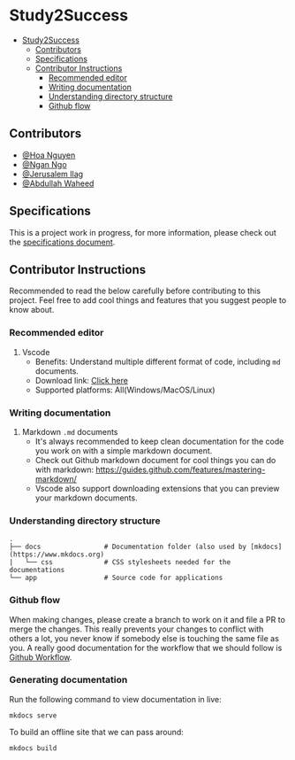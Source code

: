 # Study2Success

- [Study2Success](#study2success)
  - [Contributors](#contributors)
  - [Specifications](#specifications)
  - [Contributor Instructions](#contributor-instructions)
    - [Recommended editor](#recommended-editor)
    - [Writing documentation](#writing-documentation)
    - [Understanding directory structure](#understanding-directory-structure)
    - [Github flow](#github-flow)


## Contributors
- [@Hoa Nguyen](https://github.com/HoaTNNguyen)
- [@Ngan Ngo](https://github.com/RachelNgo)
- [@Jerusalem Ilag](https://github.com/jeruilag)
- [@Abdullah Waheed](https://github.com/abdullahw1)


## Specifications
This is a project work in progress, for more information, please check out the [specifications document](./docs/Specification.md).


## Contributor Instructions
Recommended to read the below carefully before contributing to this project. Feel free to add cool things and features that you suggest people to know about.
### Recommended editor
  1. Vscode
      - Benefits: Understand multiple different format of code, including `md` documents.
      - Download link: [Click here](https://code.visualstudio.com/download)
      - Supported platforms: All(Windows/MacOS/Linux)

### Writing documentation
  1. Markdown `.md` documents
     - It's always recommended to keep clean documentation for the code you work on with a simple markdown document.
     - Check out Github markdown document for cool things you can do with markdown: https://guides.github.com/features/mastering-markdown/
     - Vscode also support downloading extensions that you can preview your markdown documents.

### Understanding directory structure
    .
    ├── docs                # Documentation folder (also used by [mkdocs](https://www.mkdocs.org)
    |   └── css             # CSS stylesheets needed for the documentations
    └── app                 # Source code for applications

### Github flow
When making changes, please create a branch to work on it and file a PR to merge the changes. This really prevents
your changes to conflict with others a lot, you never know if somebody else is touching the same file as you. A really good documentation for the workflow that we should follow is [Github Workflow](https://guides.github.com/introduction/flow/).

### Generating documentation
Run the following command to view documentation in live:
```
mkdocs serve
```

To build an offline site that we can pass around:
```
mkdocs build
```
